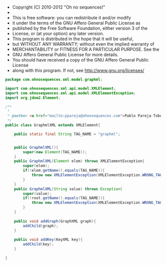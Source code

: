 
 * Copyright (C) 2010-2012  "Oh no sequences!"
 *
 * This is free software: you can redistribute it and/or modify
 * it under the terms of the GNU Affero General Public License as
 * published by the Free Software Foundation, either version 3 of the
 * License, or (at your option) any later version.
 * This program is distributed in the hope that it will be useful,
 * but WITHOUT ANY WARRANTY; without even the implied warranty of
 * MERCHANTABILITY or FITNESS FOR A PARTICULAR PURPOSE.  See the
 * GNU Affero General Public License for more details.
 * You should have received a copy of the GNU Affero General Public License
 * along with this program.  If not, see <http://www.gnu.org/licenses/>


```java
package com.ohnosequences.xml.model.graphml;

import com.ohnosequences.xml.api.model.XMLElement;
import com.ohnosequences.xml.api.model.XMLElementException;
import org.jdom2.Element;

/**
 *
 * @author <a href="mailto:ppareja@ohnosequences.com">Pablo Pareja-Tobes</a>
 */
public class GraphmlXML extends XMLElement{

    public static final String TAG_NAME = "graphml";


    public GraphmlXML(){
        super(new Element(TAG_NAME));
    }
    public GraphmlXML(Element elem) throws XMLElementException{
        super(elem);
        if(!elem.getName().equals(TAG_NAME)){
            throw new XMLElementException(XMLElementException.WRONG_TAG_NAME,new XMLElement(elem));
        }
    }
    public GraphmlXML(String value) throws Exception{
        super(value);
        if(!root.getName().equals(TAG_NAME)){
            throw new XMLElementException(XMLElementException.WRONG_TAG_NAME,new XMLElement(value));
        }
    }
    
    public void addGraph(GraphXML graph){
        addChild(graph);
    }
    
    public void addKey(KeyXML key){
        addChild(key);
    }

}

```




[main/java/com/ohnosequences/BioinfoUtil.java]: ../../../BioinfoUtil.java.md
[main/java/com/ohnosequences/util/BitOperations.java]: ../../../util/BitOperations.java.md
[main/java/com/ohnosequences/util/blast/BlastExporter.java]: ../../../util/blast/BlastExporter.java.md
[main/java/com/ohnosequences/util/blast/BlastSubset.java]: ../../../util/blast/BlastSubset.java.md
[main/java/com/ohnosequences/util/CodonUtil.java]: ../../../util/CodonUtil.java.md
[main/java/com/ohnosequences/util/Entry.java]: ../../../util/Entry.java.md
[main/java/com/ohnosequences/util/Executable.java]: ../../../util/Executable.java.md
[main/java/com/ohnosequences/util/ExecuteFromFile.java]: ../../../util/ExecuteFromFile.java.md
[main/java/com/ohnosequences/util/fasta/FastaSubSeq.java]: ../../../util/fasta/FastaSubSeq.java.md
[main/java/com/ohnosequences/util/fasta/FastaUtil.java]: ../../../util/fasta/FastaUtil.java.md
[main/java/com/ohnosequences/util/fasta/MultifastaSelector.java]: ../../../util/fasta/MultifastaSelector.java.md
[main/java/com/ohnosequences/util/fasta/SearchFastaHeaders.java]: ../../../util/fasta/SearchFastaHeaders.java.md
[main/java/com/ohnosequences/util/fasta/SearchFastaSequence.java]: ../../../util/fasta/SearchFastaSequence.java.md
[main/java/com/ohnosequences/util/file/FileUtil.java]: ../../../util/file/FileUtil.java.md
[main/java/com/ohnosequences/util/file/FnaFileFilter.java]: ../../../util/file/FnaFileFilter.java.md
[main/java/com/ohnosequences/util/file/GenomeFilesParser.java]: ../../../util/file/GenomeFilesParser.java.md
[main/java/com/ohnosequences/util/file/PttFileFilter.java]: ../../../util/file/PttFileFilter.java.md
[main/java/com/ohnosequences/util/file/RntFileFilter.java]: ../../../util/file/RntFileFilter.java.md
[main/java/com/ohnosequences/util/genbank/GBCommon.java]: ../../../util/genbank/GBCommon.java.md
[main/java/com/ohnosequences/util/gephi/GephiExporter.java]: ../../../util/gephi/GephiExporter.java.md
[main/java/com/ohnosequences/util/gephi/GexfToDotExporter.java]: ../../../util/gephi/GexfToDotExporter.java.md
[main/java/com/ohnosequences/util/go/GOExporter.java]: ../../../util/go/GOExporter.java.md
[main/java/com/ohnosequences/util/model/Feature.java]: ../../../util/model/Feature.java.md
[main/java/com/ohnosequences/util/model/Intergenic.java]: ../../../util/model/Intergenic.java.md
[main/java/com/ohnosequences/util/model/PalindromicityResult.java]: ../../../util/model/PalindromicityResult.java.md
[main/java/com/ohnosequences/util/ncbi/TaxonomyLoader.java]: ../../../util/ncbi/TaxonomyLoader.java.md
[main/java/com/ohnosequences/util/oric/OricDataRetriever.java]: ../../../util/oric/OricDataRetriever.java.md
[main/java/com/ohnosequences/util/Pair.java]: ../../../util/Pair.java.md
[main/java/com/ohnosequences/util/pal/PalindromicityAnalyzer.java]: ../../../util/pal/PalindromicityAnalyzer.java.md
[main/java/com/ohnosequences/util/security/MD5.java]: ../../../util/security/MD5.java.md
[main/java/com/ohnosequences/util/seq/SeqUtil.java]: ../../../util/seq/SeqUtil.java.md
[main/java/com/ohnosequences/util/statistics/StatisticalValues.java]: ../../../util/statistics/StatisticalValues.java.md
[main/java/com/ohnosequences/util/uniprot/UniprotProteinRetreiver.java]: ../../../util/uniprot/UniprotProteinRetreiver.java.md
[main/java/com/ohnosequences/xml/api/interfaces/IAttribute.java]: ../../api/interfaces/IAttribute.java.md
[main/java/com/ohnosequences/xml/api/interfaces/IElement.java]: ../../api/interfaces/IElement.java.md
[main/java/com/ohnosequences/xml/api/interfaces/INameSpace.java]: ../../api/interfaces/INameSpace.java.md
[main/java/com/ohnosequences/xml/api/interfaces/IXmlThing.java]: ../../api/interfaces/IXmlThing.java.md
[main/java/com/ohnosequences/xml/api/interfaces/package-info.java]: ../../api/interfaces/package-info.java.md
[main/java/com/ohnosequences/xml/api/model/NameSpace.java]: ../../api/model/NameSpace.java.md
[main/java/com/ohnosequences/xml/api/model/package-info.java]: ../../api/model/package-info.java.md
[main/java/com/ohnosequences/xml/api/model/XMLAttribute.java]: ../../api/model/XMLAttribute.java.md
[main/java/com/ohnosequences/xml/api/model/XMLElement.java]: ../../api/model/XMLElement.java.md
[main/java/com/ohnosequences/xml/api/model/XMLElementException.java]: ../../api/model/XMLElementException.java.md
[main/java/com/ohnosequences/xml/api/util/XMLUtil.java]: ../../api/util/XMLUtil.java.md
[main/java/com/ohnosequences/xml/model/Annotation.java]: ../Annotation.java.md
[main/java/com/ohnosequences/xml/model/bio4j/Bio4jNodeIndexXML.java]: ../bio4j/Bio4jNodeIndexXML.java.md
[main/java/com/ohnosequences/xml/model/bio4j/Bio4jNodeXML.java]: ../bio4j/Bio4jNodeXML.java.md
[main/java/com/ohnosequences/xml/model/bio4j/Bio4jPropertyXML.java]: ../bio4j/Bio4jPropertyXML.java.md
[main/java/com/ohnosequences/xml/model/bio4j/Bio4jRelationshipIndexXML.java]: ../bio4j/Bio4jRelationshipIndexXML.java.md
[main/java/com/ohnosequences/xml/model/bio4j/Bio4jRelationshipXML.java]: ../bio4j/Bio4jRelationshipXML.java.md
[main/java/com/ohnosequences/xml/model/bio4j/UniprotDataXML.java]: ../bio4j/UniprotDataXML.java.md
[main/java/com/ohnosequences/xml/model/BlastOutput.java]: ../BlastOutput.java.md
[main/java/com/ohnosequences/xml/model/BlastOutputParam.java]: ../BlastOutputParam.java.md
[main/java/com/ohnosequences/xml/model/Codon.java]: ../Codon.java.md
[main/java/com/ohnosequences/xml/model/ContigXML.java]: ../ContigXML.java.md
[main/java/com/ohnosequences/xml/model/cufflinks/CuffLinksElement.java]: ../cufflinks/CuffLinksElement.java.md
[main/java/com/ohnosequences/xml/model/embl/EmblXML.java]: ../embl/EmblXML.java.md
[main/java/com/ohnosequences/xml/model/Frameshift.java]: ../Frameshift.java.md
[main/java/com/ohnosequences/xml/model/Gap.java]: ../Gap.java.md
[main/java/com/ohnosequences/xml/model/gb/GenBankXML.java]: ../gb/GenBankXML.java.md
[main/java/com/ohnosequences/xml/model/genome/feature/Feature.java]: ../genome/feature/Feature.java.md
[main/java/com/ohnosequences/xml/model/genome/feature/Intergenic.java]: ../genome/feature/Intergenic.java.md
[main/java/com/ohnosequences/xml/model/genome/feature/MisRNA.java]: ../genome/feature/MisRNA.java.md
[main/java/com/ohnosequences/xml/model/genome/feature/ORF.java]: ../genome/feature/ORF.java.md
[main/java/com/ohnosequences/xml/model/genome/feature/RNA.java]: ../genome/feature/RNA.java.md
[main/java/com/ohnosequences/xml/model/genome/feature/RRNA.java]: ../genome/feature/RRNA.java.md
[main/java/com/ohnosequences/xml/model/genome/feature/TRNA.java]: ../genome/feature/TRNA.java.md
[main/java/com/ohnosequences/xml/model/genome/GenomeElement.java]: ../genome/GenomeElement.java.md
[main/java/com/ohnosequences/xml/model/gexf/AttributesXML.java]: ../gexf/AttributesXML.java.md
[main/java/com/ohnosequences/xml/model/gexf/AttributeXML.java]: ../gexf/AttributeXML.java.md
[main/java/com/ohnosequences/xml/model/gexf/AttValuesXML.java]: ../gexf/AttValuesXML.java.md
[main/java/com/ohnosequences/xml/model/gexf/AttValueXML.java]: ../gexf/AttValueXML.java.md
[main/java/com/ohnosequences/xml/model/gexf/EdgesXML.java]: ../gexf/EdgesXML.java.md
[main/java/com/ohnosequences/xml/model/gexf/EdgeXML.java]: ../gexf/EdgeXML.java.md
[main/java/com/ohnosequences/xml/model/gexf/GexfXML.java]: ../gexf/GexfXML.java.md
[main/java/com/ohnosequences/xml/model/gexf/GraphXML.java]: ../gexf/GraphXML.java.md
[main/java/com/ohnosequences/xml/model/gexf/NodesXML.java]: ../gexf/NodesXML.java.md
[main/java/com/ohnosequences/xml/model/gexf/NodeXML.java]: ../gexf/NodeXML.java.md
[main/java/com/ohnosequences/xml/model/gexf/SpellsXML.java]: ../gexf/SpellsXML.java.md
[main/java/com/ohnosequences/xml/model/gexf/SpellXML.java]: ../gexf/SpellXML.java.md
[main/java/com/ohnosequences/xml/model/gexf/viz/VizColorXML.java]: ../gexf/viz/VizColorXML.java.md
[main/java/com/ohnosequences/xml/model/gexf/viz/VizPositionXML.java]: ../gexf/viz/VizPositionXML.java.md
[main/java/com/ohnosequences/xml/model/gexf/viz/VizSizeXML.java]: ../gexf/viz/VizSizeXML.java.md
[main/java/com/ohnosequences/xml/model/go/GoAnnotationXML.java]: ../go/GoAnnotationXML.java.md
[main/java/com/ohnosequences/xml/model/go/GOSlimXML.java]: ../go/GOSlimXML.java.md
[main/java/com/ohnosequences/xml/model/go/GoTermXML.java]: ../go/GoTermXML.java.md
[main/java/com/ohnosequences/xml/model/go/SlimSetXML.java]: ../go/SlimSetXML.java.md
[main/java/com/ohnosequences/xml/model/graphml/DataXML.java]: DataXML.java.md
[main/java/com/ohnosequences/xml/model/graphml/EdgeXML.java]: EdgeXML.java.md
[main/java/com/ohnosequences/xml/model/graphml/GraphmlXML.java]: GraphmlXML.java.md
[main/java/com/ohnosequences/xml/model/graphml/GraphXML.java]: GraphXML.java.md
[main/java/com/ohnosequences/xml/model/graphml/KeyXML.java]: KeyXML.java.md
[main/java/com/ohnosequences/xml/model/graphml/NodeXML.java]: NodeXML.java.md
[main/java/com/ohnosequences/xml/model/Hit.java]: ../Hit.java.md
[main/java/com/ohnosequences/xml/model/Hsp.java]: ../Hsp.java.md
[main/java/com/ohnosequences/xml/model/HspSet.java]: ../HspSet.java.md
[main/java/com/ohnosequences/xml/model/Iteration.java]: ../Iteration.java.md
[main/java/com/ohnosequences/xml/model/logs/LogRecordXML.java]: ../logs/LogRecordXML.java.md
[main/java/com/ohnosequences/xml/model/metagenomics/ReadResultXML.java]: ../metagenomics/ReadResultXML.java.md
[main/java/com/ohnosequences/xml/model/metagenomics/ReadXML.java]: ../metagenomics/ReadXML.java.md
[main/java/com/ohnosequences/xml/model/metagenomics/SampleXML.java]: ../metagenomics/SampleXML.java.md
[main/java/com/ohnosequences/xml/model/MetagenomicsDataXML.java]: ../MetagenomicsDataXML.java.md
[main/java/com/ohnosequences/xml/model/mg7/MG7DataXML.java]: ../mg7/MG7DataXML.java.md
[main/java/com/ohnosequences/xml/model/mg7/ReadResultXML.java]: ../mg7/ReadResultXML.java.md
[main/java/com/ohnosequences/xml/model/mg7/SampleXML.java]: ../mg7/SampleXML.java.md
[main/java/com/ohnosequences/xml/model/ncbi/NCBITaxonomyNodeXML.java]: ../ncbi/NCBITaxonomyNodeXML.java.md
[main/java/com/ohnosequences/xml/model/oric/Oric.java]: ../oric/Oric.java.md
[main/java/com/ohnosequences/xml/model/Overlap.java]: ../Overlap.java.md
[main/java/com/ohnosequences/xml/model/pal/PalindromicityResultXML.java]: ../pal/PalindromicityResultXML.java.md
[main/java/com/ohnosequences/xml/model/pg/Primer.java]: ../pg/Primer.java.md
[main/java/com/ohnosequences/xml/model/PredictedGene.java]: ../PredictedGene.java.md
[main/java/com/ohnosequences/xml/model/PredictedGenes.java]: ../PredictedGenes.java.md
[main/java/com/ohnosequences/xml/model/PredictedRna.java]: ../PredictedRna.java.md
[main/java/com/ohnosequences/xml/model/PredictedRnas.java]: ../PredictedRnas.java.md
[main/java/com/ohnosequences/xml/model/uniprot/ArticleXML.java]: ../uniprot/ArticleXML.java.md
[main/java/com/ohnosequences/xml/model/uniprot/CommentXML.java]: ../uniprot/CommentXML.java.md
[main/java/com/ohnosequences/xml/model/uniprot/FeatureXML.java]: ../uniprot/FeatureXML.java.md
[main/java/com/ohnosequences/xml/model/uniprot/InterproXML.java]: ../uniprot/InterproXML.java.md
[main/java/com/ohnosequences/xml/model/uniprot/IsoformXML.java]: ../uniprot/IsoformXML.java.md
[main/java/com/ohnosequences/xml/model/uniprot/KeywordXML.java]: ../uniprot/KeywordXML.java.md
[main/java/com/ohnosequences/xml/model/uniprot/ProteinXML.java]: ../uniprot/ProteinXML.java.md
[main/java/com/ohnosequences/xml/model/uniprot/SubcellularLocationXML.java]: ../uniprot/SubcellularLocationXML.java.md
[main/java/com/ohnosequences/xml/model/util/Argument.java]: ../util/Argument.java.md
[main/java/com/ohnosequences/xml/model/util/Arguments.java]: ../util/Arguments.java.md
[main/java/com/ohnosequences/xml/model/util/Error.java]: ../util/Error.java.md
[main/java/com/ohnosequences/xml/model/util/Execution.java]: ../util/Execution.java.md
[main/java/com/ohnosequences/xml/model/util/FlexXMLWrapperClassCreator.java]: ../util/FlexXMLWrapperClassCreator.java.md
[main/java/com/ohnosequences/xml/model/util/ScheduledExecutions.java]: ../util/ScheduledExecutions.java.md
[main/java/com/ohnosequences/xml/model/util/XMLWrapperClass.java]: ../util/XMLWrapperClass.java.md
[main/java/com/ohnosequences/xml/model/util/XMLWrapperClassCreator.java]: ../util/XMLWrapperClassCreator.java.md
[main/java/com/ohnosequences/xml/model/wip/Region.java]: ../wip/Region.java.md
[main/java/com/ohnosequences/xml/model/wip/WipPosition.java]: ../wip/WipPosition.java.md
[main/java/com/ohnosequences/xml/model/wip/WipResult.java]: ../wip/WipResult.java.md
